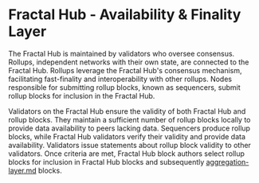 # Fractal Hub - Availability & Finality Layer

The Fractal Hub is maintained by validators who oversee consensus. Rollups, independent networks with their own state, are connected to the Fractal Hub. Rollups leverage the Fractal Hub's consensus mechanism, facilitating fast-finality and interoperability with other rollups. Nodes responsible for submitting rollup blocks, known as sequencers, submit rollup blocks for inclusion in the Fractal Hub.

Validators on the Fractal Hub ensure the validity of both Fractal Hub and rollup blocks. They maintain a sufficient number of rollup blocks locally to provide data availability to peers lacking data. Sequencers produce rollup blocks, while Fractal Hub validators verify their validity and provide data availability. Validators issue statements about rollup block validity to other validators. Once criteria are met, Fractal Hub block authors select rollup blocks for inclusion in Fractal Hub blocks and subsequently [aggregation-layer.md](aggregation-layer.md "mention") blocks.
